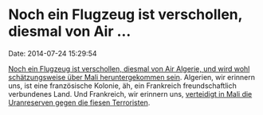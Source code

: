 Noch ein Flugzeug ist verschollen, diesmal von Air \...
=======================================================

Date: 2014-07-24 15:29:54

[Noch ein Flugzeug ist verschollen, diesmal von Air Algerie, und wird
wohl schätzungsweise über Mali heruntergekommen
sein](http://www.tagesschau.de/ausland/air-algerie-102.html). Algerien,
wir erinnern uns, ist eine französische Kolonie, äh, ein Frankreich
freundschaftlich verbundenes Land. Und Frankreich, wir erinnern uns,
[verteidigt in Mali die Uranreserven gegen die fiesen
Terroristen](http://blog.fefe.de/?ts=ae06ee8b).
